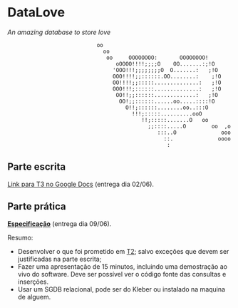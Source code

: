 # DataLove
_An amazing database to store love_

                                oo                                        
                                  oo                                        
                                   oo     OOOOOOOO:       OOOOOOOO!       
                                      oOOOO!!!!;;;;O    OO.......:;!O     
                                     'OOO!!!;;;;;;;;O  O.......:   ;!O    
                                     OOO!!!!;;::::::.OO........:    ;!O   
                                     OO!!!!;;:::::..............:   ;!O   
                                     OOO!!!;::::::..............:   ;!O   
                                      OO!!;;::::::.............:   ;!O    
                                       OO!;;::::::......oo.....::::!O     
                                         O!!;::::::........oo..:::O       
                                           !!!;:::::..........ooO         
                                              !!;:::::.......O   oo       
                                                ;;::::.....O        oo  ,o
                                                   :::..O              ooo
                                                     ::.              oooo
                                                      :                   


## Parte escrita
[Link para T3 no Google Docs](https://docs.google.com/document/d/1bWyk3xRlpup9H-jTxx2dAkVM_91c94KdML-5VZgI2u8/edit?usp=sharing) (entrega dia 02/06).

## Parte prática
__[Especificação](http://www.ic.unicamp.br/~cmbm/MC536/trab30117.pdf)__ (entrega dia 09/06).

Resumo:
-  Desenvolver o que foi prometido em [T2](https://docs.google.com/document/d/10PkkHCgRBObbstiPGx3No5o24EuxUXqwiarU6lrdD0c/edit); salvo exceções que devem ser justificadas na parte escrita;
- Fazer uma apresentação de 15 minutos, incluindo uma demostração ao vivo do software. Deve ser possível ver o código fonte das consultas e inserções.
- Usar um SGDB relacional, pode ser do Kleber ou instalado na maquina de alguem.
